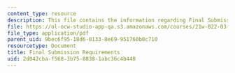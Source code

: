 ```yaml
---
content_type: resource
description: This file contains the information regarding Final Submission Requirements.
file: https://ol-ocw-studio-app-qa.s3.amazonaws.com/courses/21w-022-03-writing-and-experience-reading-and-writing-autobiography-spring-2014/2d042cbaf5683b7588381abc36c4b440_MIT21W_022_03S14_final.pdf
file_type: application/pdf
parent_uid: 9bec6f95-18d6-0133-8e69-951760b0c710
resourcetype: Document
title: Final Submission Requirements
uid: 2d042cba-f568-3b75-8838-1abc36c4b440
---
```


